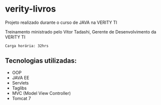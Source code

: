 # verity-livros

Projeto realizado durante o curso de JAVA na VERITY TI

Treinamento ministrado pelo Vitor Tadashi, Gerente de Desenvolvimento da VERITY TI
```
Carga horária: 32hrs
```

## Tecnologias utilizadas:
* OOP
* JAVA EE
* Servlets
* Taglibs
* MVC (Model View Controller)
* Tomcat 7

